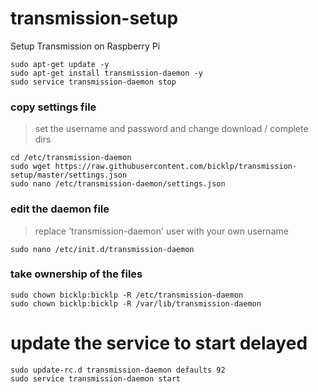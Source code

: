 # transmission-setup
Setup Transmission on Raspberry Pi

```
sudo apt-get update -y
sudo apt-get install transmission-daemon -y
sudo service transmission-daemon stop
```

### copy settings file
>set the username and password and change download / complete dirs

```
cd /etc/transmission-daemon
sudo wget https://raw.githubusercontent.com/bicklp/transmission-setup/master/settings.json
sudo nano /etc/transmission-daemon/settings.json
```
### edit the daemon file
>replace 'transmission-daemon' user with your own username

```
sudo nano /etc/init.d/transmission-daemon
```
### take ownership of the files
```
sudo chown bicklp:bicklp -R /etc/transmission-daemon
sudo chown bicklp:bicklp -R /var/lib/transmission-daemon
```
# update the service to start delayed
```
sudo update-rc.d transmission-daemon defaults 92
sudo service transmission-daemon start
```
